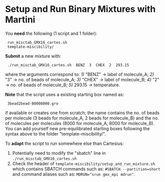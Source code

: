 #
# Setup and Run Binary Mixtures with Martini


You **need** the following (1 script and 1 folder):
```
 run_misctab_GMX16_cartes.sh
 template-miscibility/
```


**Submit** a new mixture with:
```
 ./run_misctab_GMX16_cartes.sh  BENZ  3  CHEX  2  293.15
```
where the arguments correspond to:
*1)* "BENZ" -> label of molecule_A;
*2)* "3"    -> no. of beads of molecule_A;
*3)* "CHEX" -> label of molecule_B;
*4)* "2"    -> no. of beads of molecule_B;
*5)* 293.15 -> temperature.


**Note** that the script uses a existing starting box named as:
```
 3bead2bead-80008000.gro
```
if available or creates one from scratch; the name contains the no. of beads per
molecule (3 beads for molecule_A, 2 beads for molecule_B) and the no. of molecules
per molecules (8000 for molecule_A, 8000 for molecule_B).
You can add yourself new pre-equilibrated starting boxes following the syntax
above to the folder "template-miscibility/".


To **adapt** the script to run somewhere else than Cartesius:
1. Potentially need to modify the "sbatch" line in `./run_misctab_GMX16_cartes.sh`
2. Check the header of `template-miscibility/setup_and_run_mixture.sh`
which contains SBATCH commands such as:
`#SBATCH --partition=short` and command aliases such as:
`MDRUN="srun gmx_mpi mdrun"`.

